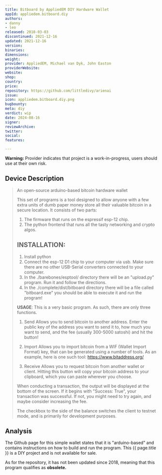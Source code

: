 ```yaml
---
title: Bitboard by AppliedEM DIY Hardware Wallet
appId: appliedem.bitboard.diy
authors:
- danny
- leo
released: 2018-03-03
discontinued: 2021-12-16
updated: 2021-12-16
version: 
binaries: 
dimensions: 
weight: 
provider: AppliedEM, Michael van Dyk, John Easton
providerWebsite: 
website: 
shop: 
country: 
price: 
repository: https://github.com/littledivy/arienai
issue: 
icon: appliedem.bitboard.diy.png
bugbounty: 
meta: diy
verdict: wip
date: 2024-08-16
signer: 
reviewArchive: 
twitter: 
social: 
features: 

---
```


**Warning:** Provider indicates that project is a work-in-progress, users should use at their own risk.

## Device Description 

> An open-source arduino-based bitcoin hardware wallet
>
> This set of programs is a tool designed to allow anyone with a few extra units of dumb paper money store all their valuable bitcoin in a secure location. It consists of two parts:
>
> 1. The firmware that runs on the espressif esp-12 chip. 
> 2. The python frontend that runs all the tasty networking and crypto algos.
>
> ## INSTALLATION: 
> 1. Install python 
> 2. Connect the esp-12 D1 chip to your computer via usb. Make sure there are no other USB-Serial converters connected to your computer. 
> 3. In the ./barebones/esptool/ directory there will be an "upload.py" program. Run it and follow the directions. 
> 4. In the ./complete/dist/bitboard directory there will be a file called "bitboard.exe" you should be able to execute it and run the program!
>
> **USAGE**: This is a very basic program. As such, there are only three functions.
>
> 1. Send Allows you to send bitcoin to another address. Enter the public key of the address you want to send it to, how much you want to send, and the fee (usually 300-5000 satoshi) and hit the button! 
>
> 2. Import Allows you to import bitcoin from a WIF (Wallet Import Format) key, that can be generated using a number of tools. As an example, here is one such tool: https://www.bitaddress.org/ 
> 
> 3. Receive Allows you to request bitcoin from another wallet or client. Hitting this button will copy your bitcoin address to your clipboard, which you can paste wherever you choose.
>
> When conducting a transaction, the output will be displayed at the bottom of the screen. If it begins with "Success: True", your transaction was successful. If not, you might need to try again, and maybe consider increasing the fee.
>
> The checkbox to the side of the balance switches the client to testnet mode, and is primarily for development purposes.

## Analysis 

The Github page for this simple wallet states that it is "arduino-based" and contains instructions on how to build and run the program. This {{ page.title }} is a DIY project and is not available for sale.

As for the repository, it has not been updated since 2018, meaning that this program qualifies as **obsolete.**